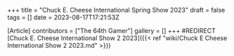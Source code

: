 +++
title = "Chuck E. Cheese International Spring Show 2023"
draft = false
tags = []
date = 2023-08-17T17:21:53Z

[Article]
contributors = ["The 64th Gamer"]
gallery = []
+++
#REDIRECT [Chuck E. Cheese International Show 2 2023]({{< ref "wiki/Chuck E Cheese International Show 2 2023.md" >}})